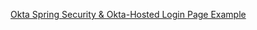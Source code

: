 [Okta Spring Security & Okta-Hosted Login Page Example](https://github.com/okta/samples-java-spring/tree/master/okta-hosted-login)
